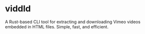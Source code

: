 # viddld
A Rust-based CLI tool for extracting and downloading Vimeo videos embedded in HTML files. Simple, fast, and efficient.

